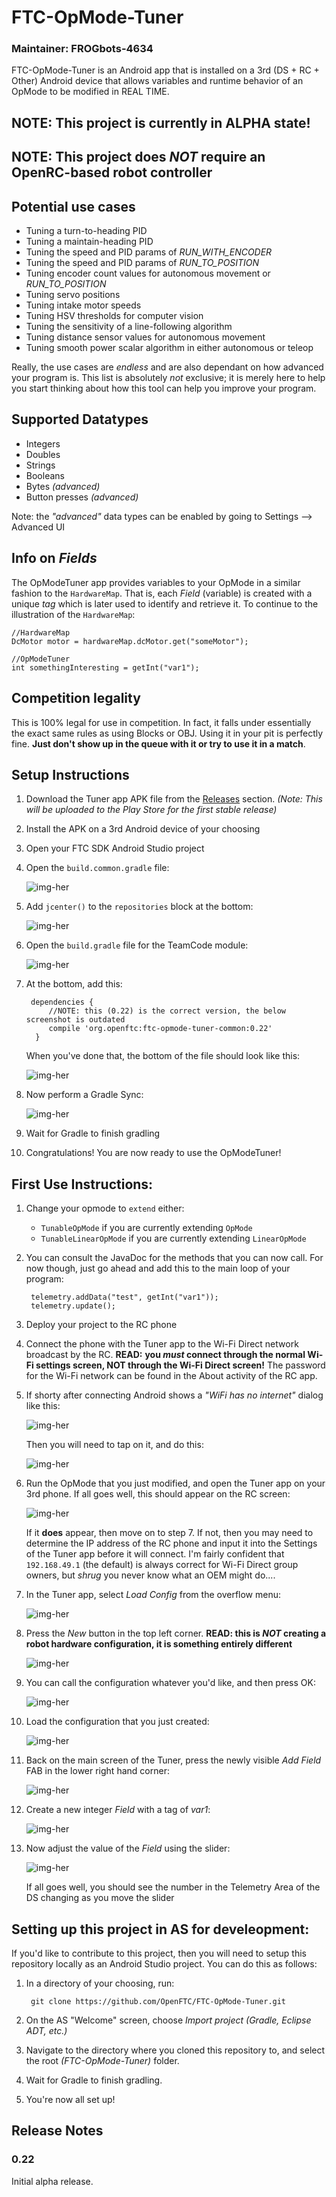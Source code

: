 # FTC-OpMode-Tuner

### Maintainer: FROGbots-4634

FTC-OpMode-Tuner is an Android app that is installed on a 3rd (DS + RC + Other) Android device that allows variables and runtime behavior of an OpMode to be modified in REAL TIME.

## NOTE: This project is currently in ALPHA state!
## NOTE: This project does *NOT* require an OpenRC-based robot controller

## Potential use cases

 - Tuning a turn-to-heading PID
 - Tuning a maintain-heading PID
 - Tuning the speed and PID params of *RUN_WITH_ENCODER*
 - Tuning the speed and PID params of *RUN_TO_POSITION*
 - Tuning encoder count values for autonomous movement or *RUN_TO_POSITION*
 - Tuning servo positions
 - Tuning intake motor speeds
 - Tuning HSV thresholds for computer vision
 - Tuning the sensitivity of a line-following algorithm
 - Tuning distance sensor values for autonomous movement
 - Tuning smooth power scalar algorithm in either autonomous or teleop
 
 Really, the use cases are *endless* and are also dependant on how advanced your program is. This list is absolutely *not* exclusive; it is merely here to help you start thinking about how this tool can help you improve your program.
 
## Supported Datatypes
 
 - Integers
 - Doubles
 - Strings
 - Booleans
 - Bytes *(advanced)*
 - Button presses *(advanced)*
 
 Note: the *"advanced"* data types can be enabled by going to Settings --> Advanced UI

## Info on *Fields*

The OpModeTuner app provides variables to your OpMode in a similar fashion to the `HardwareMap`. That is, each *Field* (variable) is created with a unique *tag* which is later used to identify and retrieve it. To continue to the illustration of the `HardwareMap`:

    //HardwareMap
    DcMotor motor = hardwareMap.dcMotor.get("someMotor");

    //OpModeTuner
    int somethingInteresting = getInt("var1");

## Competition legality

This is 100% legal for use in competition. In fact, it falls under essentially the exact same rules as using Blocks or OBJ. Using it in your pit is perfectly fine. **Just don't show up in the queue with it or try to use it in a match**.


## Setup Instructions

1. Download the Tuner app APK file from the [Releases](https://github.com/OpenFTC/FTC-OpMode-Tuner/releases) section. *(Note: This will be uploaded to the Play Store for the first stable release)*
2. Install the APK on a 3rd Android device of your choosing
3. Open your FTC SDK Android Studio project
4. Open the `build.common.gradle` file:

    ![img-her](doc/images/build-common-gradle.png)

5. Add `jcenter()` to the `repositories` block at the bottom:

    ![img-her](doc/images/jcenter.png)

6. Open the `build.gradle` file for the TeamCode module:

    ![img-her](doc/images/teamcode-gradle.png)

7. At the bottom, add this:

        dependencies {
            //NOTE: this (0.22) is the correct version, the below screenshot is outdated
            compile 'org.openftc:ftc-opmode-tuner-common:0.22'
         }

    When you've done that, the bottom of the file should look like this:

    ![img-her](doc/images/gradledepend.png)

8. Now perform a Gradle Sync:

    ![img-her](doc/images/gradle-sync.png)

9. Wait for Gradle to finish gradling

10. Congratulations! You are now ready to use the OpModeTuner!

## First Use Instructions:

1. Change your opmode to `extend` either:

    - `TunableOpMode` if you are currently extending `OpMode`
    - `TunableLinearOpMode` if you are currently extending `LinearOpMode`

2. You can consult the JavaDoc for the methods that you can now call. For now though, just go ahead and add this to the main loop of your program:

        telemetry.addData("test", getInt("var1"));
        telemetry.update();

3. Deploy your project to the RC phone

4. Connect the phone with the Tuner app to the Wi-Fi Direct network broadcast by the RC. **READ:** **you *must* connect through the normal Wi-Fi settings screen, NOT through the Wi-Fi Direct screen!** The password for the Wi-Fi network can be found in the About activity of the RC app.

5. If shorty after connecting Android shows a *"WiFi has no internet"* dialog like this:

    ![img-her](doc/images/no-internet-dialog.png)

    Then you will need to tap on it, and do this:

    ![img-her](doc/images/stay-connected.png)

6. Run the OpMode that you just modified, and open the Tuner app on your 3rd phone. If all goes well, this should appear on the RC screen:

    ![img-her](doc/images/tuner-connected-rc.png)

    If it **does** appear, then move on to step 7. If not, then you may need to determine the IP address of the RC phone and input it into the Settings of the Tuner app before it will connect. I'm fairly confident that `192.168.49.1` (the default) is always correct for Wi-Fi Direct group owners, but *shrug* you never know what an OEM might do....

7. In the Tuner app, select *Load Config* from the overflow menu:

    ![img-her](doc/images/menu-load-config.png)

8. Press the *New* button in the top left corner. **READ: this is *NOT* creating a robot hardware configuration, it is something entirely different**

    ![img-her](doc/images/add-new-config-1.png)

9. You can call the configuration whatever you'd like, and then press OK:

    ![img-her](doc/images/add-new-config-2.png)

10. Load the configuration that you just created:

    ![img-her](doc/images/load-config.png)

11. Back on the main screen of the Tuner, press the newly visible *Add Field* FAB in the lower right hand corner:

    ![img-her](doc/images/add-fab.png)

12. Create a new integer *Field* with a tag of *var1*:

    ![img-her](doc/images/add-var1-int.png)

13. Now adjust the value of the *Field* using the slider:

    ![img-her](doc/images/adjust-var1.png)

    If all goes well, you should see the number in the Telemetry Area of the DS changing as you move the slider
    
## Setting up this project in AS for develeopment:

If you'd like to contribute to this project, then you will need to setup this repository locally as an Android Studio project. You can do this as follows:

 1. In a directory of your choosing, run:
 
         git clone https://github.com/OpenFTC/FTC-OpMode-Tuner.git
         
 2. On the AS "Welcome" screen, choose *Import project (Gradle, Eclipse ADT, etc.)*
 
 3. Navigate to the directory where you cloned this repository to, and select the root *(FTC-OpMode-Tuner)* folder.
 
 4. Wait for Gradle to finish gradling.
 
 5. You're now all set up!

## Release Notes

### 0.22

Initial alpha release.
